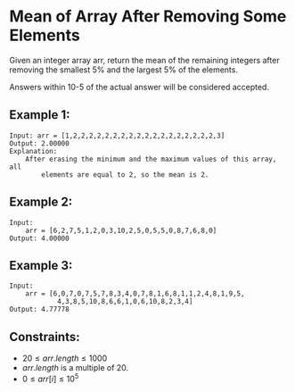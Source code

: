 # Mean of Array After Removing Some Elements 
Given an integer array arr, return the mean of the remaining integers after  
removing the smallest 5% and the largest 5% of the elements.

Answers within 10-5 of the actual answer will be considered accepted.

 

## Example 1:

    Input: arr = [1,2,2,2,2,2,2,2,2,2,2,2,2,2,2,2,2,2,2,3]
    Output: 2.00000
    Explanation: 
        After erasing the minimum and the maximum values of this array, all 
            elements are equal to 2, so the mean is 2.

## Example 2:

    Input: 
        arr = [6,2,7,5,1,2,0,3,10,2,5,0,5,5,0,8,7,6,8,0]
    Output: 4.00000

## Example 3:

    Input: 
        arr = [6,0,7,0,7,5,7,8,3,4,0,7,8,1,6,8,1,1,2,4,8,1,9,5,
                4,3,8,5,10,8,6,6,1,0,6,10,8,2,3,4]
    Output: 4.77778

 

## Constraints:

* $20 \le arr.length \le 1000$
* $arr.length$ is a multiple of 20.
* $0 \le arr[i] \le 10^5$

